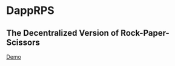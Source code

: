 # DappRPS

## The Decentralized Version of Rock-Paper-Scissors

[Demo](https://dapprps.netlify.app/)